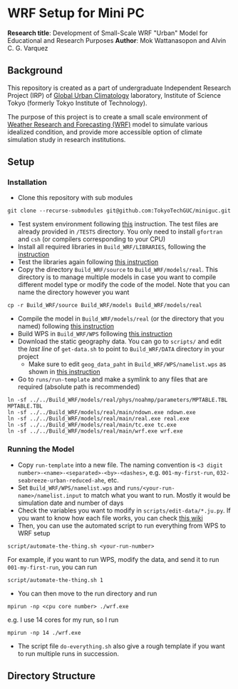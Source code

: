 # WRF Setup for Mini PC

**Research title**: Development of Small-Scale WRF "Urban" Model for Educational and Research Purposes
**Author**: Mok Wattanasopon and Alvin C. G. Varquez

## Background
This repository is created as a part of undergraduate Independent Research Project (IRP) of [Global Urban Climatology](https://www.tse.ens.titech.ac.jp/~varquez/en/) laboratory, Institute of Science Tokyo (formerly Tokyo Institute of Technology).

The purpose of this project is to create a small scale environment of [Weather Research and Forecasting (WRF)](https://github.com/wrf-model/WRF) model to simulate various idealized condition, and provide more accessible option of climate simulation study in research institutions.

## Setup
### Installation
* Clone this repository with sub modules
```
git clone --recurse-submodules git@github.com:TokyoTechGUC/miniguc.git
```
* Test system environment following [this](https://github.com/TokyoTechGUC/miniguc/wiki/WRF#system-environment-tests) instruction. The test files are already provided in `/TESTS` directory. You only need to install `gfortran` and `csh` (or compilers corresponding to your CPU)
* Install all required libraries in `Build_WRF/LIBRARIES`, following the [instruction](https://github.com/TokyoTechGUC/miniguc/wiki/WRF#building-libraries)
* Test the libraries again following [this instruction](https://github.com/TokyoTechGUC/miniguc/wiki/WRF#library-compatibility-tests)
* Copy the directory `Build_WRF/source` to `Build_WRF/models/real`. This directory is to manage multiple models in case you want to compile different model type or modify the code of the model. Note that you can name the directory however you want
```
cp -r Build_WRF/source Build_WRF/models Build_WRF/models/real
```
* Compile the model in `Build_WRF/models/real` (or the directory that you named) following [this instruction](https://github.com/TokyoTechGUC/miniguc/wiki/WRF#building-wrf)
* Build WPS in `Build_WRF/WPS` following [this instruction](https://github.com/TokyoTechGUC/miniguc/wiki/WRF#building-wps)
* Download the static geography data. You can go to `scripts/` and edit the *last line* of `get-data.sh` to point to `Build_WRF/DATA` directory in your project
    * Make sure to edit `geog_data_paht` in `Build_WRF/WPS/namelist.wps` as shown in [this instruction](https://github.com/TokyoTechGUC/miniguc/wiki/WRF#static-geography-data)
* Go to `runs/run-template` and make a symlink to any files that are required (absolute path is recommended)
```
ln -sf ../../Build_WRF/models/real/phys/noahmp/parameters/MPTABLE.TBL MPTABLE.TBL
ln -sf ../../Build_WRF/models/real/main/ndown.exe ndown.exe
ln -sf ../../Build_WRF/models/real/main/real.exe real.exe
ln -sf ../../Build_WRF/models/real/main/tc.exe tc.exe
ln -sf ../../Build_WRF/models/real/main/wrf.exe wrf.exe
```
### Running the Model
* Copy `run-template` into a new file. The naming convention is `<3 digit number>-<name>-<separated>-<by>-<dashes>`, e.g. `001-my-first-run`, `032-seabreeze-urban-reduced-ahe`, etc.
* Set `Build_WRF/WPS/namelist.wps` and `runs/<your-run-name>/namelist.input` to match what you want to run. Mostly it would be simulation date and number of days
* Check the variables you want to modify in `scripts/edit-data/*.ju.py`. If you want to know how each file works, you can check [this wiki](https://github.com/TokyoTechGUC/miniguc/wiki/Modification)
* Then, you can use the automated script to run everything from WPS to WRF setup
```
script/automate-the-thing.sh <your-run-number>
```
For example, if you want to run WPS, modify the data, and send it to run `001-my-first-run`, you can run
```
script/automate-the-thing.sh 1
```
* You can then move to the run directory and run
```
mpirun -np <cpu core number> ./wrf.exe
```
e.g. I use 14 cores for my run, so I run
```
mpirun -np 14 ./wrf.exe
```
* The script file `do-everything.sh` also give a rough template if you want to run multiple runs in succession.

## Directory Structure
